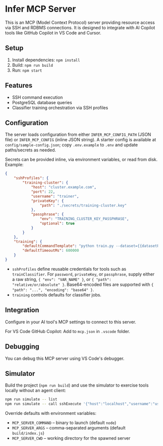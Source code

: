 # Infer MCP Server

This is an MCP (Model Context Protocol) server providing resource access via SSH and RDBMS connections. It is designed to integrate with AI Copilot tools like GitHub Copilot in VS Code and Cursor.

## Setup

1. Install dependencies: `npm install`
2. Build: `npm run build`
3. Run: `npm start`

## Features

- SSH command execution
- PostgreSQL database queries
- Classifier training orchestration via SSH profiles

## Configuration

The server loads configuration from either `INFER_MCP_CONFIG_PATH` (JSON file) or `INFER_MCP_CONFIG` (inline JSON string). A starter config is available at `config/sample-config.json`; copy `.env.example` to `.env` and update paths/secrets as needed.

Secrets can be provided inline, via environment variables, or read from disk. Example:

```json
{
	"sshProfiles": {
		"training-cluster": {
			"host": "cluster.example.com",
			"port": 22,
			"username": "trainer",
			"privateKey": {
				"path": "./secrets/training-cluster.key"
			},
			"passphrase": {
				"env": "TRAINING_CLUSTER_KEY_PASSPHRASE",
				"optional": true
			}
		}
	},
	"training": {
		"defaultCommandTemplate": "python train.py --dataset={{datasetPath}} --class={{subclass}}",
		"defaultTimeoutMs": 600000
	}
}
```

- `sshProfiles` define reusable credentials for tools such as `trainClassifier`. For `password`, `privateKey`, or `passphrase`, supply either a raw string, `{ "env": "VAR_NAME" }`, or `{ "path": "relative/or/absolute" }`. Base64-encoded files are supported with `{ "path": "...", "encoding": "base64" }`.
- `training` controls defaults for classifier jobs.

## Integration

Configure in your AI tool's MCP settings to connect to this server.

For VS Code GitHub Copilot: Add to `mcp.json` in `.vscode` folder.

## Debugging

You can debug this MCP server using VS Code's debugger.

## Simulator

Build the project (`npm run build`) and use the simulator to exercise tools locally without an agent client:

```bash
npm run simulate -- list
npm run simulate -- call sshExecute '{"host":"localhost","username":"user","password":"pass","command":"ls"}'
```

Override defaults with environment variables:

- `MCP_SERVER_COMMAND` – binary to launch (default `node`)
- `MCP_SERVER_ARGS` – comma-separated arguments (default `build/index.js`)
- `MCP_SERVER_CWD` – working directory for the spawned server
